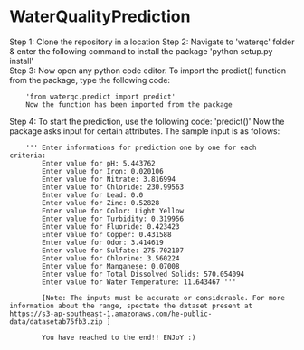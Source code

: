 # WaterQualityPrediction
Step 1: Clone the repository in a location
Step 2: Navigate to 'waterqc' folder & enter the following command to install the package
        'python setup.py install'        
Step 3: Now open any python code editor. To import the predict() function from the package, type the following code:

        'from waterqc.predict import predict'
        Now the function has been imported from the package

Step 4: To start the prediction, use the following code:
        'predict()'
        Now the package asks input for certain attributes. The sample input is as follows:

        ''' Enter informations for prediction one by one for each criteria: 
            Enter value for pH: 5.443762
            Enter value for Iron: 0.020106
            Enter value for Nitrate: 3.816994
            Enter value for Chloride: 230.99563
            Enter value for Lead: 0.0
            Enter value for Zinc: 0.52828
            Enter value for Color: Light Yellow
            Enter value for Turbidity: 0.319956
            Enter value for Fluoride: 0.423423
            Enter value for Copper: 0.431588
            Enter value for Odor: 3.414619
            Enter value for Sulfate: 275.702107
            Enter value for Chlorine: 3.560224
            Enter value for Manganese: 0.07008
            Enter value for Total Dissolved Solids: 570.054094
            Enter value for Water Temperature: 11.643467 '''

            [Note: The inputs must be accurate or considerable. For more information about the range, spectate the dataset present at https://s3-ap-southeast-1.amazonaws.com/he-public-data/datasetab75fb3.zip ]
        
            You have reached to the end!! ENJoY :)